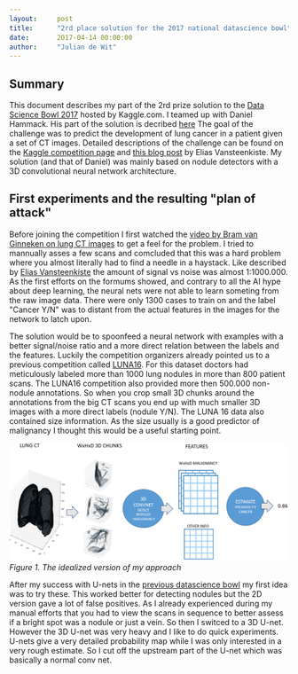 ```yaml
---
layout:     post
title:      "2rd place solution for the 2017 national datascience bowl"
date:       2017-04-14 00:00:00
author:     "Julian de Wit"
---
```



## Summary
This document describes my part of the 2rd prize solution to the [Data Science Bowl 2017](https://www.kaggle.com/c/data-science-bowl-2017/) hosted by Kaggle.com. I teamed up with Daniel Hammack. His part of the solution is decribed [here](https://www.google.com/) The goal of the challenge was to predict the development of lung cancer in a patient given a set of CT images. Detailed descriptions of the challenge can be found on the [Kaggle competition page](https://www.kaggle.com/c/data-science-bowl-2017#description) and [this blog post](https://eliasvansteenkiste.github.io/machine%20learning/lung-cancer-pred/) by Elias Vansteenkiste. My solution (and that of Daniel) was mainly based on nodule detectors with a 3D convolutional neural network architecture.


## First experiments and the resulting "plan of attack"
Before joining the competition I first watched the [video by Bram van Ginneken on lung CT images](https://www.youtube.com/watch?v=-XUKq3B4sdw) to get a feel for the problem. I tried to mannually asses a few scans and comcluded that this was a hard problem where you almost literally had to find a needle in a haystack. Like described by [Elias Vansteenkiste](https://eliasvansteenkiste.github.io/machine%20learning/lung-cancer-pred/) the amount of signal vs noise was almost 1:1000.000. As the first efforts on the formums showed, and contrary to all the AI hype about deep learning, the neural nets were not able to learn someting from the raw image data. There were only 1300 cases to train on and the label "Cancer Y/N" was to distant from the actual features in the images for the network to latch upon. 

The solution would be to spoonfeed a neural network with examples with a better signal/noise ratio and a more direct relation between the labels and the features. Luckily the competition organizers already pointed us to a previous competition called [LUNA16](https://luna16.grand-challenge.org/). For this dataset doctors had meticulously labeled more than 1000 lung nodules in more than 800 patient scans. The LUNA16 competition also provided more then 500.000 non-nodule annotations. So when you crop small 3D chunks around the annotations from the big CT scans you end up with much smaller 3D images with a more direct labels (nodule Y/N). The LUNA 16 data also contained size information. As the size usually is a good predictor of malignancy I thought this would be a useful starting point.


![The plan](/images/plan2017.png)
*Figure 1. The idealized version of my approach*

After my success with U-nets in the [previous datascience bowl](http://juliandewit.github.io/kaggle-ndsb/) my first idea was to try these. This worked better for detecting nodules but the 2D version gave a lot of false positives. As I already experienced during my manual efforts that you had to view the scans in sequence to better assess if a bright spot was a nodule or just a vein. So then I switced to a 3D U-net. However the 3D U-net was very heavy and I like to do quick experiments. U-nets give a very detailed probability map while I was only interested in a very rough estimate. So I cut off the upstream part of the U-net which was basically a normal conv net.

